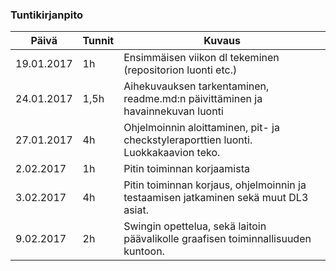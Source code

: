 ### Tuntikirjanpito
Päivä | Tunnit | Kuvaus
--------------- | ----- | ------
19.01.2017 | 1h | Ensimmäisen viikon dl tekeminen (repositorion luonti etc.)
24.01.2017 | 1,5h | Aihekuvauksen tarkentaminen, readme.md:n päivittäminen ja havainnekuvan luonti
27.01.2017 | 4h | Ohjelmoinnin aloittaminen, pit- ja checkstyleraporttien luonti. Luokkakaavion teko.
2.02.2017 | 1h | Pitin toiminnan korjaamista
3.02.2017 | 4h | Pitin toiminnan korjaus, ohjelmoinnin ja testaamisen jatkaminen sekä muut DL3 asiat.
9.02.2017 | 2h | Swingin opettelua, sekä laitoin päävalikolle graafisen toiminnallisuuden kuntoon.
